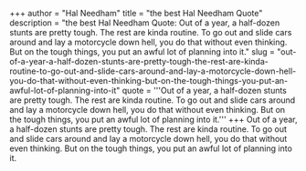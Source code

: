 +++
author = "Hal Needham"
title = "the best Hal Needham Quote"
description = "the best Hal Needham Quote: Out of a year, a half-dozen stunts are pretty tough. The rest are kinda routine. To go out and slide cars around and lay a motorcycle down hell, you do that without even thinking. But on the tough things, you put an awful lot of planning into it."
slug = "out-of-a-year-a-half-dozen-stunts-are-pretty-tough-the-rest-are-kinda-routine-to-go-out-and-slide-cars-around-and-lay-a-motorcycle-down-hell-you-do-that-without-even-thinking-but-on-the-tough-things-you-put-an-awful-lot-of-planning-into-it"
quote = '''Out of a year, a half-dozen stunts are pretty tough. The rest are kinda routine. To go out and slide cars around and lay a motorcycle down hell, you do that without even thinking. But on the tough things, you put an awful lot of planning into it.'''
+++
Out of a year, a half-dozen stunts are pretty tough. The rest are kinda routine. To go out and slide cars around and lay a motorcycle down hell, you do that without even thinking. But on the tough things, you put an awful lot of planning into it.
